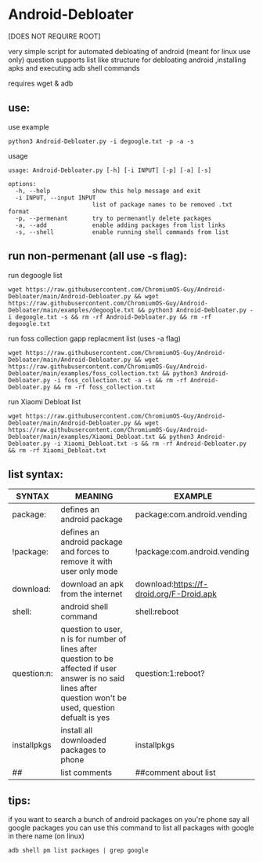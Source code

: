 # Android-Debloater
[DOES NOT REQUIRE ROOT]

very simple script for automated debloating of android (meant for linux use only)
question
supports list like structure for debloating android ,installing apks and executing adb shell commands

requires wget & adb
## use:
use example
```shell
python3 Android-Debloater.py -i degoogle.txt -p -a -s
```

usage
```
usage: Android-Debloater.py [-h] [-i INPUT] [-p] [-a] [-s]

options:
  -h, --help            show this help message and exit
  -i INPUT, --input INPUT
                        list of package names to be removed .txt format
  -p, --permenant       try to permenantly delete packages
  -a, --add             enable adding packages from list links
  -s, --shell           enable running shell commands from list
```
## run non-permenant (all use -s flag):
run degoogle list
```shell
wget https://raw.githubusercontent.com/ChromiumOS-Guy/Android-Debloater/main/Android-Debloater.py && wget https://raw.githubusercontent.com/ChromiumOS-Guy/Android-Debloater/main/examples/degoogle.txt && python3 Android-Debloater.py -i degoogle.txt -s && rm -rf Android-Debloater.py && rm -rf degoogle.txt
```

run foss collection gapp replacment list (uses -a flag)
```shell
wget https://raw.githubusercontent.com/ChromiumOS-Guy/Android-Debloater/main/Android-Debloater.py && wget https://raw.githubusercontent.com/ChromiumOS-Guy/Android-Debloater/main/examples/foss_collection.txt && python3 Android-Debloater.py -i foss_collection.txt -a -s && rm -rf Android-Debloater.py && rm -rf foss_collection.txt
```

run Xiaomi Debloat list
```shell
wget https://raw.githubusercontent.com/ChromiumOS-Guy/Android-Debloater/main/Android-Debloater.py && wget https://raw.githubusercontent.com/ChromiumOS-Guy/Android-Debloater/main/examples/Xiaomi_Debloat.txt && python3 Android-Debloater.py -i Xiaomi_Debloat.txt -s && rm -rf Android-Debloater.py && rm -rf Xiaomi_Debloat.txt
```

## list syntax:
SYNTAX | MEANING | EXAMPLE
------------- | ------------- | -------------
package: | defines an android package | package:com.android.vending
!package: | defines an android package and forces to remove it with user only mode | !package:com.android.vending
download: | download an apk from the internet | download:https://f-droid.org/F-Droid.apk
shell: | android shell command | shell:reboot
question:n: | question to user, n is for number of lines after question to be affected if user answer is no said lines after question won't be used, question defualt is yes | question:1:reboot?
installpkgs | install all downloaded packages to phone | installpkgs
*##* | list comments | ##comment about list


## tips:
if you want to search a bunch of android packages on you're phone say all google packages you can use this command to list all packages with google in there name (on linux)
```shell
adb shell pm list packages | grep google
```
